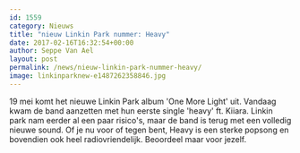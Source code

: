 ```yaml
---
id: 1559
category: Nieuws
title: "nieuw Linkin Park nummer: Heavy"
date: 2017-02-16T16:32:54+00:00
author: Seppe Van Ael
layout: post
permalink: /news/nieuw-linkin-park-nummer-heavy/
image: linkinparknew-e1487262358846.jpg
---
```

19 mei komt het nieuwe Linkin Park album 'One More Light' uit. Vandaag kwam de band aanzetten met hun eerste single 'heavy' ft. Kiiara. Linkin park nam eerder al een paar risico's, maar de band is terug met een volledig nieuwe sound. Of je nu voor of tegen bent, Heavy is een sterke popsong en bovendien ook heel radiovriendelijk. Beoordeel maar voor jezelf.
